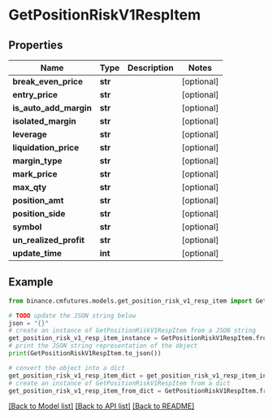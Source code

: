 # GetPositionRiskV1RespItem


## Properties

Name | Type | Description | Notes
------------ | ------------- | ------------- | -------------
**break_even_price** | **str** |  | [optional] 
**entry_price** | **str** |  | [optional] 
**is_auto_add_margin** | **str** |  | [optional] 
**isolated_margin** | **str** |  | [optional] 
**leverage** | **str** |  | [optional] 
**liquidation_price** | **str** |  | [optional] 
**margin_type** | **str** |  | [optional] 
**mark_price** | **str** |  | [optional] 
**max_qty** | **str** |  | [optional] 
**position_amt** | **str** |  | [optional] 
**position_side** | **str** |  | [optional] 
**symbol** | **str** |  | [optional] 
**un_realized_profit** | **str** |  | [optional] 
**update_time** | **int** |  | [optional] 

## Example

```python
from binance.cmfutures.models.get_position_risk_v1_resp_item import GetPositionRiskV1RespItem

# TODO update the JSON string below
json = "{}"
# create an instance of GetPositionRiskV1RespItem from a JSON string
get_position_risk_v1_resp_item_instance = GetPositionRiskV1RespItem.from_json(json)
# print the JSON string representation of the object
print(GetPositionRiskV1RespItem.to_json())

# convert the object into a dict
get_position_risk_v1_resp_item_dict = get_position_risk_v1_resp_item_instance.to_dict()
# create an instance of GetPositionRiskV1RespItem from a dict
get_position_risk_v1_resp_item_from_dict = GetPositionRiskV1RespItem.from_dict(get_position_risk_v1_resp_item_dict)
```
[[Back to Model list]](../README.md#documentation-for-models) [[Back to API list]](../README.md#documentation-for-api-endpoints) [[Back to README]](../README.md)


